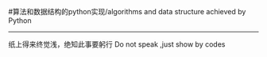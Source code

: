 #算法和数据结构的python实现/algorithms and data structure achieved by Python

----------
纸上得来终觉浅，绝知此事要躬行
Do not speak ,just show by codes